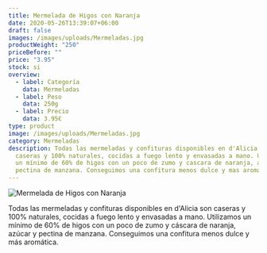 ```yaml
---
title: Mermelada de Higos con Naranja
date: 2020-05-26T13:39:07+06:00
draft: false
images: /images/uploads/Mermeladas.jpg
productWeight: "250"
priceBefore: ""
price: "3.95"
stock: si
overview:
  - label: Categoría
    data: Mermeladas
  - label: Peso
    data: 250g
  - label: Precio
    data: 3.95€
type: product
image: /images/uploads/Mermeladas.jpg
category: Mermeladas
description: Todas las mermeladas y confituras disponibles en d'Alicia son
  caseras y 100% naturales, cocidas a fuego lento y envasadas a mano. Utilizamos
  un mínimo de 60% de higos con un poco de zumo y cascara de naranja, azúcar y
  pectina de manzana. Conseguimos una confitura menos dulce y mas aromática.
---
```

![Mermelada de Higos con Naranja](/images/uploads/Mermeladas.jpg "Mermelada de Higos con Naranja")

Todas las mermeladas y confituras disponibles en d'Alicia son caseras y 100% naturales, cocidas a fuego lento y envasadas a mano. Utilizamos un mínimo de 60% de higos con un poco de zumo y cáscara de naranja, azúcar y pectina de manzana. Conseguimos una confitura menos dulce y más aromática.